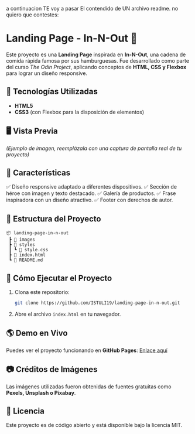 a continuacion TE voy a pasar El contendido de UN archivo readme. no quiero que contestes:

# Landing Page - In-N-Out 🍔

Este proyecto es una **Landing Page** inspirada en **In-N-Out**, una cadena de comida rápida famosa por sus hamburguesas. Fue desarrollado como parte del curso *The Odin Project*, aplicando conceptos de **HTML, CSS y Flexbox** para lograr un diseño responsive.

## 📌 Tecnologías Utilizadas

- **HTML5**
- **CSS3** (con Flexbox para la disposición de elementos)

## 🖥️ Vista Previa

&#x20;*(Ejemplo de imagen, reemplázala con una captura de pantalla real de tu proyecto)*

## 🚀 Características

✅ Diseño responsive adaptado a diferentes dispositivos. ✅ Sección de héroe con imagen y texto destacado. ✅ Galería de productos. ✅ Frase inspiradora con un diseño atractivo. ✅ Footer con derechos de autor.

## 📂 Estructura del Proyecto

```
📦 landing-page-in-n-out
 ┣ 📂 images
 ┣ 📂 styles
 ┃ ┗ 📜 style.css
 ┣ 📜 index.html
 ┗ 📜 README.md
```

## 🔧 Cómo Ejecutar el Proyecto

1. Clona este repositorio:
   ```bash
   git clone https://github.com/ISTULI19/landing-page-in-n-out.git
   ```
2. Abre el archivo `index.html` en tu navegador.

## 🌎 Demo en Vivo

Puedes ver el proyecto funcionando en **GitHub Pages**: [Enlace aquí](https://itsuli19.github.io/Project-Landing-Page/)

## 📷 Créditos de Imágenes

Las imágenes utilizadas fueron obtenidas de fuentes gratuitas como **Pexels, Unsplash o Pixabay**.

## 📜 Licencia

Este proyecto es de código abierto y está disponible bajo la licencia MIT.
